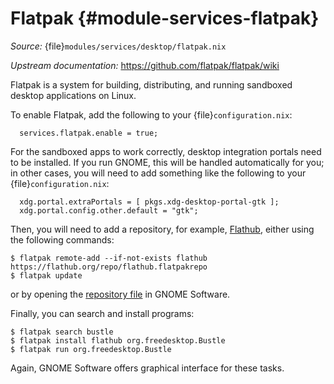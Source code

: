 # Flatpak {#module-services-flatpak}

*Source:* {file}`modules/services/desktop/flatpak.nix`

*Upstream documentation:* <https://github.com/flatpak/flatpak/wiki>

Flatpak is a system for building, distributing, and running sandboxed desktop
applications on Linux.

To enable Flatpak, add the following to your {file}`configuration.nix`:
```
  services.flatpak.enable = true;
```

For the sandboxed apps to work correctly, desktop integration portals need to
be installed. If you run GNOME, this will be handled automatically for you;
in other cases, you will need to add something like the following to your
{file}`configuration.nix`:
```
  xdg.portal.extraPortals = [ pkgs.xdg-desktop-portal-gtk ];
  xdg.portal.config.other.default = "gtk";
```

Then, you will need to add a repository, for example,
[Flathub](https://github.com/flatpak/flatpak/wiki),
either using the following commands:
```ShellSession
$ flatpak remote-add --if-not-exists flathub https://flathub.org/repo/flathub.flatpakrepo
$ flatpak update
```
or by opening the
[repository file](https://flathub.org/repo/flathub.flatpakrepo) in GNOME Software.

Finally, you can search and install programs:
```ShellSession
$ flatpak search bustle
$ flatpak install flathub org.freedesktop.Bustle
$ flatpak run org.freedesktop.Bustle
```
Again, GNOME Software offers graphical interface for these tasks.
